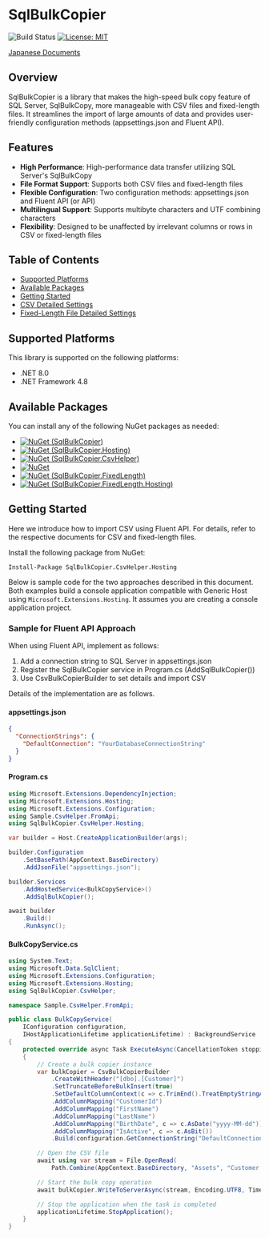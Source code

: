 # SqlBulkCopier

![Build Status](https://github.com/nuitsjp/SqlBulkCopier/actions/workflows/build.yml/badge.svg)
[![License: MIT](https://img.shields.io/badge/License-MIT-yellow.svg)](LICENSE)

[Japanese Documents](README-ja.md)

## Overview
SqlBulkCopier is a library that makes the high-speed bulk copy feature of SQL Server, SqlBulkCopy, more manageable with CSV files and fixed-length files. It streamlines the import of large amounts of data and provides user-friendly configuration methods (appsettings.json and Fluent API).

## Features
- **High Performance**: High-performance data transfer utilizing SQL Server's SqlBulkCopy
- **File Format Support**: Supports both CSV files and fixed-length files
- **Flexible Configuration**: Two configuration methods: appsettings.json and Fluent API (or API)
- **Multilingual Support**: Supports multibyte characters and UTF combining characters
- **Flexibility**: Designed to be unaffected by irrelevant columns or rows in CSV or fixed-length files

## Table of Contents
- [Supported Platforms](#supported-platforms)
- [Available Packages](#available-packages)
- [Getting Started](#getting-started)
- [CSV Detailed Settings](doc/CSV.md)
- [Fixed-Length File Detailed Settings](doc/FixedLength.md)

## Supported Platforms

This library is supported on the following platforms:
- .NET 8.0
- .NET Framework 4.8

## Available Packages
You can install any of the following NuGet packages as needed:

- [![NuGet (SqlBulkCopier)](https://img.shields.io/nuget/v/SqlBulkCopier.svg?label=SqlBulkCopier)](https://www.nuget.org/packages/SqlBulkCopier/)
- [![NuGet (SqlBulkCopier.Hosting)](https://img.shields.io/nuget/v/SqlBulkCopier.Hosting.svg?label=SqlBulkCopier.Hosting)](https://www.nuget.org/packages/SqlBulkCopier.Hosting/)
- [![NuGet (SqlBulkCopier.CsvHelper)](https://img.shields.io/nuget/v/SqlBulkCopier.CsvHelper.svg?label=SqlBulkCopier.CsvHelper)](https://www.nuget.org/packages/SqlBulkCopier.CsvHelper/)
- [![NuGet](https://img.shields.io/nuget/v/SqlBulkCopier.CsvHelper.Hosting.svg?label=SqlBulkCopier.CsvHelper.Hosting)](https://www.nuget.org/packages/SqlBulkCopier.CsvHelper.Hosting/)
- [![NuGet (SqlBulkCopier.FixedLength)](https://img.shields.io/nuget/v/SqlBulkCopier.FixedLength.svg?label=SqlBulkCopier.FixedLength)](https://www.nuget.org/packages/SqlBulkCopier.FixedLength/)
- [![NuGet (SqlBulkCopier.FixedLength.Hosting)](https://img.shields.io/nuget/v/SqlBulkCopier.FixedLength.Hosting.svg?label=SqlBulkCopier.FixedLength.Hosting)](https://www.nuget.org/packages/SqlBulkCopier.FixedLength.Hosting/)


## Getting Started

Here we introduce how to import CSV using Fluent API. For details, refer to the respective documents for CSV and fixed-length files.

Install the following package from NuGet:

```
Install-Package SqlBulkCopier.CsvHelper.Hosting
```

Below is sample code for the two approaches described in this document. Both examples build a console application compatible with Generic Host using `Microsoft.Extensions.Hosting`. It assumes you are creating a console application project.

### Sample for Fluent API Approach

When using Fluent API, implement as follows:

1. Add a connection string to SQL Server in appsettings.json
2. Register the SqlBulkCopier service in Program.cs (AddSqlBulkCopier())
3. Use CsvBulkCopierBuilder to set details and import CSV

Details of the implementation are as follows.

#### appsettings.json

```json
{
  "ConnectionStrings": {
    "DefaultConnection": "YourDatabaseConnectionString"
  }
}
```

#### Program.cs

```csharp
using Microsoft.Extensions.DependencyInjection;
using Microsoft.Extensions.Hosting;
using Microsoft.Extensions.Configuration;
using Sample.CsvHelper.FromApi;
using SqlBulkCopier.CsvHelper.Hosting;

var builder = Host.CreateApplicationBuilder(args);

builder.Configuration
    .SetBasePath(AppContext.BaseDirectory)
    .AddJsonFile("appsettings.json");

builder.Services
    .AddHostedService<BulkCopyService>()
    .AddSqlBulkCopier();

await builder
    .Build()
    .RunAsync();
```

#### BulkCopyService.cs

```csharp
using System.Text;
using Microsoft.Data.SqlClient;
using Microsoft.Extensions.Configuration;
using Microsoft.Extensions.Hosting;
using SqlBulkCopier.CsvHelper;

namespace Sample.CsvHelper.FromApi;

public class BulkCopyService(
    IConfiguration configuration,
    IHostApplicationLifetime applicationLifetime) : BackgroundService
{
    protected override async Task ExecuteAsync(CancellationToken stoppingToken)
    {
        // Create a bulk copier instance
        var bulkCopier = CsvBulkCopierBuilder
            .CreateWithHeader("[dbo].[Customer]")
            .SetTruncateBeforeBulkInsert(true)
            .SetDefaultColumnContext(c => c.TrimEnd().TreatEmptyStringAsNull())
            .AddColumnMapping("CustomerId")
            .AddColumnMapping("FirstName")
            .AddColumnMapping("LastName")
            .AddColumnMapping("BirthDate", c => c.AsDate("yyyy-MM-dd"))
            .AddColumnMapping("IsActive", c => c.AsBit())
            .Build(configuration.GetConnectionString("DefaultConnection")!);

        // Open the CSV file
        await using var stream = File.OpenRead(
            Path.Combine(AppContext.BaseDirectory, "Assets", "Customer.csv"));

        // Start the bulk copy operation
        await bulkCopier.WriteToServerAsync(stream, Encoding.UTF8, TimeSpan.FromMinutes(30));

        // Stop the application when the task is completed
        applicationLifetime.StopApplication();
    }
}
```
